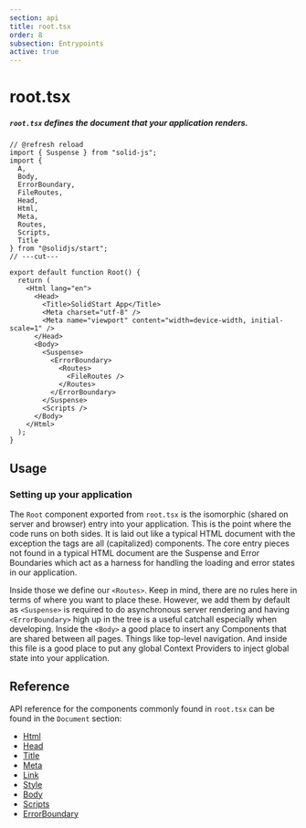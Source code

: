 ```yaml
---
section: api
title: root.tsx
order: 8
subsection: Entrypoints
active: true
---
```


# root.tsx

##### `root.tsx` defines the document that your application renders.

<div class="text-lg">

```tsx twoslash
// @refresh reload
import { Suspense } from "solid-js";
import {
  A,
  Body,
  ErrorBoundary,
  FileRoutes,
  Head,
  Html,
  Meta,
  Routes,
  Scripts,
  Title
} from "@solidjs/start";
// ---cut---

export default function Root() {
  return (
    <Html lang="en">
      <Head>
        <Title>SolidStart App</Title>
        <Meta charset="utf-8" />
        <Meta name="viewport" content="width=device-width, initial-scale=1" />
      </Head>
      <Body>
        <Suspense>
          <ErrorBoundary>
            <Routes>
              <FileRoutes />
            </Routes>
          </ErrorBoundary>
        </Suspense>
        <Scripts />
      </Body>
    </Html>
  );
}
```

</div>

<table-of-contents></table-of-contents>

## Usage

### Setting up your application

The `Root` component exported from `root.tsx` is the isomorphic (shared on server and browser) entry into your application. This is the point where the code runs on both sides. It is laid out like a typical HTML document with the exception the tags are all (capitalized) components. The core entry pieces not found in a typical HTML document are the Suspense and Error Boundaries which act as a harness for handling the loading and error states in our application.

Inside those we define our `<Routes>`. Keep in mind, there are no rules here in terms of where you want to place these. However, we add them by default as `<Suspense>` is required to do asynchronous server rendering and having `<ErrorBoundary>` high up in the tree is a useful catchall especially when developing. Inside the `<Body>` a good place to insert any Components that are shared between all pages. Things like top-level navigation. And inside this file is a good place to put any global Context Providers to inject global state into your application.

## Reference

API reference for the components commonly found in `root.tsx` can be found in the `Document` section:

- [Html](./Html)
- [Head](./Head)
- [Title](./Title)
- [Meta](./Meta)
- [Link](./Link)
- [Style](./Style)
- [Body](./Body)
- [Scripts](./Scripts)
- [ErrorBoundary](./ErrorBoundary)
